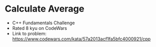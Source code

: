 # Calculate Average

* C++ Fundamentals Challenge
* Rated 8 kyu on CodeWars
* Link to problem: https://www.codewars.com/kata/57a2013acf1fa5bfc4000921/cpp